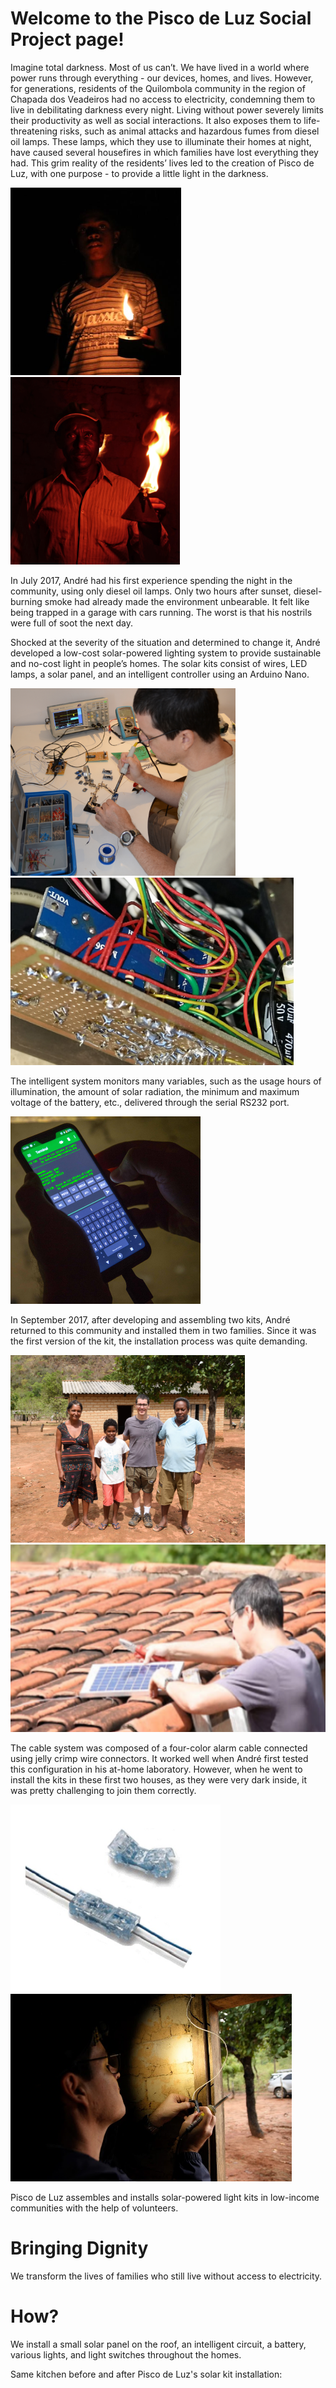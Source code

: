 # Welcome to the Pisco de Luz Social Project page!

<p>Imagine total darkness. Most of us can’t. We have lived in a world where power runs through everything - our devices, homes, and lives. However, for generations, residents of the Quilombola community in the region of Chapada dos Veadeiros had no access to electricity, condemning them to live in debilitating darkness every night. Living without power severely limits their productivity as well as social interactions. It also exposes them to life-threatening risks, such as animal attacks and hazardous fumes from diesel oil lamps. These lamps, which they use to illuminate their homes at night, have caused several housefires in which families have lost everything they had. This grim reality of the residents’ lives led to the creation of Pisco de Luz, with one purpose - to provide a little light in the darkness.</p>

<img src="https://github.com/pisco-de-luz/Social-Project/blob/6282648e4543a6c874d2b68f1cc8ab1c4c6eaf8e/images/lamparina-2.png" height="300"> <img src="https://github.com/pisco-de-luz/Social-Project/blob/6282648e4543a6c874d2b68f1cc8ab1c4c6eaf8e/images/lamparina-sebastiao.png" height="300">

<p>In July 2017, André had his first experience spending the night in the community,  using only diesel oil lamps. Only two hours after sunset, diesel-burning smoke had already made the environment unbearable. It felt like being trapped in a garage with cars running. The worst is that his nostrils were full of soot the next day.</p>
<p>Shocked at the severity of the situation and determined to change it, André developed a low-cost solar-powered lighting system to provide sustainable and no-cost light in people’s homes. The solar kits consist of wires, LED lamps, a solar panel, and an intelligent controller using an Arduino Nano.</p>

<img src="https://github.com/pisco-de-luz/Social-Project/blob/7adf8b3d50c8d97672950180724e2c47a46d8786/images/Andre-Assembling-Pisco-Lighting-System-2017.png" height="300"> <img src="https://github.com/pisco-de-luz/Social-Project/blob/7adf8b3d50c8d97672950180724e2c47a46d8786/images/First-kit-assembled.png" height="300">

<p>The intelligent system monitors many variables, such as the usage hours of illumination, the amount of solar radiation, the minimum and maximum voltage of the battery, etc., delivered through the serial RS232 port.</p>

<img src="https://github.com/pisco-de-luz/Social-Project/blob/c99840e8eba817e8cbf067d1a19f326e1794cfac/images/Collecting-data-from-the-Pisco-Lighting-System.png" height="300">

<p>In September 2017, after developing and assembling two kits, André returned to this community and installed them in two families. Since it was the first version of the kit, the installation process was quite demanding.</p>

<img src="https://github.com/pisco-de-luz/Social-Project/blob/db9510387bc06f73a6e9f5962beff37d9fcba867/images/One-of-the-First-Families-2017.png" height="300"> <img src="https://github.com/pisco-de-luz/Social-Project/blob/db9510387bc06f73a6e9f5962beff37d9fcba867/images/Installing-the-First-Solar-Panel-2017.png" height="300"> 

<p>The cable system was composed of a four-color alarm cable connected using jelly crimp wire connectors. It worked well when André first tested this configuration in his at-home laboratory. However, when he went to install the kits in these first two houses, as they were very dark inside, it was pretty challenging to join them correctly.</p>


<img src="https://github.com/pisco-de-luz/Social-Project/blob/eef51eb9e24667499efe685995d8b2c24925a439/images/emenda-linear-p-tel-com-gel.jpg" height="300"> <img src="https://github.com/pisco-de-luz/Social-Project/blob/db9510387bc06f73a6e9f5962beff37d9fcba867/images/Installing-an-interruptor-inside.png" height="300">



Pisco de Luz assembles and installs solar-powered light kits in low-income communities with the help of volunteers.

# Bringing Dignity

We transform the lives of families who still live without access to electricity. 

# How?

We install a small solar panel on the roof, an intelligent circuit, a battery, various lights, and light switches throughout the homes.



Same kitchen before and after Pisco de Luz's solar kit installation:
